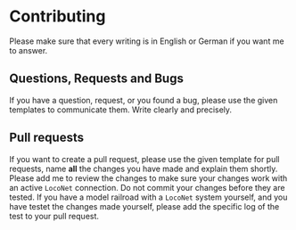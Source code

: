 # Contributing

Please make sure that every writing is in English or German if you want me to answer.

## Questions, Requests and Bugs

If you have a question, request, or you found a bug, please use the given templates to communicate them. Write clearly and precisely.

## Pull requests

If you want to create a pull request, please use the given template for pull requests, name **all** the changes you have made and explain them shortly. Please add me to review the changes to make sure your changes work with an active `LocoNet` connection. Do not commit your changes before they are tested. If you have a model railroad with a `LocoNet` system yourself, and you have testet the changes made yourself, please add the specific log of the test to your pull request.

